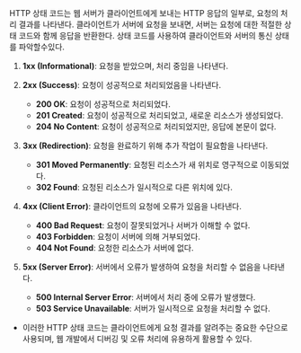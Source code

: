 HTTP 상태 코드는 웹 서버가 클라이언트에게 보내는 HTTP 응답의 일부로, 요청의 처리 결과를 나타낸다.
클라이언트가 서버에 요청을 보내면, 서버는 요청에 대한 적절한 상태 코드와 함께 응답을 반환한다. 
상태 코드를 사용하여 클라이언트와 서버의 통신 상태를 파악할수있다.

1. **1xx (Informational)**: 요청을 받았으며, 처리 중임을 나타낸다.
    
2. **2xx (Success)**: 요청이 성공적으로 처리되었음을 나타낸다.
    - **200 OK**: 요청이 성공적으로 처리되었다.
    - **201 Created**: 요청이 성공적으로 처리되었고, 새로운 리소스가 생성되었다.
    - **204 No Content**: 요청이 성공적으로 처리되었지만, 응답에 본문이 없다.
    
3. **3xx (Redirection)**: 요청을 완료하기 위해 추가 작업이 필요함을 나타낸다.
    - **301 Moved Permanently**: 요청된 리소스가 새 위치로 영구적으로 이동되었다.
    - **302 Found**: 요청된 리소스가 일시적으로 다른 위치에 있다.
    
1. **4xx (Client Error)**: 클라이언트의 요청에 오류가 있음을 나타낸다.
    - **400 Bad Request**: 요청이 잘못되었거나 서버가 이해할 수 없다.
    - **403 Forbidden**: 요청이 서버에 의해 거부되었다.
    - **404 Not Found**: 요청한 리소스가 서버에 없다.
    
1. **5xx (Server Error)**: 서버에서 오류가 발생하여 요청을 처리할 수 없음을 나타낸다.
    - **500 Internal Server Error**: 서버에서 처리 중에 오류가 발생했다.
    - **503 Service Unavailable**: 서버가 일시적으로 요청을 처리할 수 없다.

- 이러한 HTTP 상태 코드는 클라이언트에게 요청 결과를 알려주는 중요한 수단으로 사용되며, 웹 개발에서 디버깅 및 오류 처리에 유용하게 활용할 수 있다.